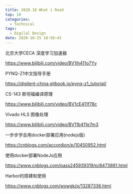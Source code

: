 ```yaml
---
title: 2020.10 What i Read
top: 10
categories:
  - Technical
tags:
  - Digilal Design
date: 2020-10-25 18:58:43
---
```


北京大学CECA 深度学习加速器 

https://www.bilibili.com/video/BV1ih411o7Yy

PYNQ-Z1中文指导手册

https://digilent-china.gitbook.io/pynq-z1_tutorial/

CS-143 斯坦福编译原理

https://www.bilibili.com/video/BV1cE411f78c

<!-- more -->

Vivado HLS 图像处理

https://www.bilibili.com/video/BV11b411e7m3

一步步学会用docker部署应用(nodejs版)

https://cnblogs.com/accordion/p/10450952.html

使用docker部署NodeJs应用

https://www.cnblogs.com/pass245939319/p/8473861.html

Harbor的搭建和使用

https://www.cnblogs.com/wxwgk/p/13287336.html

